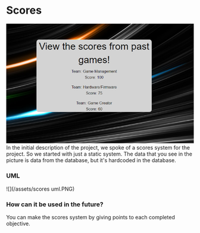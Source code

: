# **Scores**
![](/assets/scores.PNG)
In the initial description of the project, we spoke of a scores system for the project.
So we started with just a static system.
The data that you see in the picture is data from the database, but it's hardcoded in the database.
### **UML**
![](/assets/scores uml.PNG)
### **How can it be used in the future?**
You can make the scores system by giving points to each completed objective.

